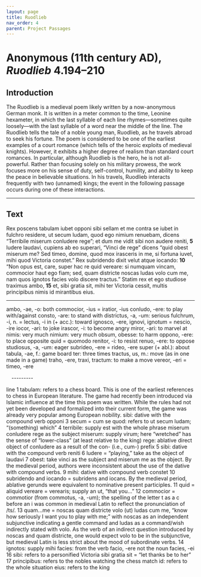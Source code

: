 ```yaml
---
layout: page
title: Ruodlieb
nav_order: 4
parent: Project Passages
---
```


# Anonymous (11th century AD), *Ruodlieb* 4.194–210

## Introduction

The Ruodlieb is a medieval poem likely written by a now-anonymous German monk. It is written in a meter common to the time, Leonine hexameter, in which the last syllable of each line rhymes—sometimes quite loosely—with the last syllable of a word near the middle of the line. The Ruodlieb tells the tale of a noble young man, Ruodlieb, as he travels abroad to seek his fortune. The poem is considered to be one of the earliest examples of a court romance (which tells of the heroic exploits of medieval knights). However, it exhibits a higher degree of realism than standard court romances. In particular, although Ruodlieb is the hero, he is not all-powerful. Rather than focusing solely on his military prowess, the work focuses more on his sense of duty, self-control, humility, and ability to keep the peace in believable situations. In his travels, Ruodlieb interacts frequently with two (unnamed) kings; the event in the following passage occurs during one of these interactions.

---------

## Text

Rex poscens tabulam iubet opponi sibi sellam
et me contra se iubet in fulchro residere,
ut secum ludam, quod ego nimium renuebam,
dicens “Terribile miserum conludere rege”;
et dum me vidit sibi non audere reniti,			**5**
ludere laudavi, cupiens ab eo superari,
“Vinci de rege” dicens “quid obest miserum me?
Sed timeo, domine, quod mox irasceris in me,
si fortuna iuvet, mihi quod Victoria constet.”
Rex subridendo dixit velut atque iocando:			**10**
“Non opus est, care, super hac re quid vereare:
si numquam vincam, commocior haut ego fiam;
sed, quam districte noscas ludas volo cum me,
nam quos ignotos facies volo discere tractus.”
Statim rex et ego studiose traximus ambo,			**15**
et, sibi gratia sit, mihi ter Victoria cessit,
multis principibus nimis id mirantibus eius.

---------
 
ambo, -ae, -o: both
commocior, -ius = iratior, -ius
conludo, -ere: to play with/against
consto, -are: to stand with
districtus, -a, -um: serious
fulchrum, -i, n. = lectus, -i
in (+ acc.): toward
ignosco, -ere, ignovi, ignotum = nescio, -ire
iocor, -ari: to joke
irascor, -i: to become angry
miror, -ari: to marvel at
nimis: very much
nimium: very much
obsum, obesse: to harm
oppono, -ere: to place opposite
quid = quomodo
renitor, -i: to resist
renuo, -ere: to oppose
studiosus, -a, -um: eager
subrideo, -ere = rideo, -ere
super (+ abl.): about
tabula, -ae, f.: game board
ter: three times
tractus, us, m.: move (as in one made in a game)
traho, -ere, traxi, tractum: to make a move
vereor, -eri = timeo, -ere 

 ---------

line 1 	tabulam: refers to a chess board. This is one of the earliest references to chess in European literature. The game had recently been introduced via Islamic influence at the time this poem was written. While the rules had not yet been developed and formalized into their current form, the game was already very popular among European nobility.
 	sibi: dative with the compound verb opponi
        3 	secum = cum se
 	quod: refers to ut secum ludam; “(something) which”
        4 	terribile: supply est with the whole phrase miserum conludere rege as the subject
miserum: supply virum; here “wretched” has the sense of “lower-class” (at least relative to the king)
 	rege: ablative direct object of conludere as a result of the con- (i.e., cum-) prefix
        5 	sibi: dative with the compound verb reniti
        6 	ludere = “playing,” take as the object of laudavi
        7 	obest: take vinci as the subject and miserum me as the object. By the medieval period, authors were inconsistent about the use of the dative with compound verbs.
        9 	mihi: dative with compound verb constet
      10	subridendo and iocando = subridens and iocans. By the medieval period, ablative gerunds were equivalent to nominative present participles.
      11  	quid = aliquid
 	vereare = verearis; supply an ut, “that you...”
      12  	commocior = commotior (from commotus, -a, -um); the spelling of the letter t as a c before an i was common in medieval Latin to reflect the pronunciation of /ts/.
      13 	quam...me = noscas quam districte volo (ut) ludas cum me, “know how seriously I want you to play with me;” with noscas as an independent subjunctive indicating a gentle command and ludas as a command/wish indirectly stated with volo. As the verb of an indirect question introduced by noscas and quam districte, one would expect volo to be in the subjunctive, but medieval Latin is less strict about the mood of subordinate verbs.
      14 	ignotos: supply mihi
  	facies: from the verb facio, -ere not the noun facies, -ei
      16 	sibi: refers to a personified Victoria
 	sibi gratia sit = “let thanks be to her”
      17 	principibus: refers to the nobles watching the chess match
 	id: refers to the whole situation
 	eius: refers to the king
